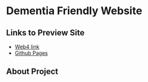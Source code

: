 # Dementia Friendly Website

## Links to Preview Site

- [Web4 link]()
- [Github Pages](https://pjiceskull.github.io/Dementia_Friendly/)

## About Project
